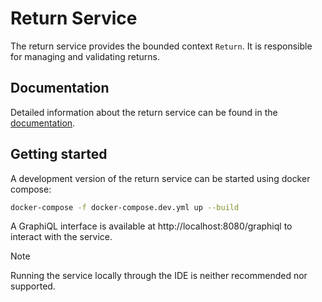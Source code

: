 # Return Service

The return service provides the bounded context `Return`. It is responsible for managing and validating returns.

## Documentation

Detailed information about the return service can be found in the [documentation](https://misarch.github.io/docs/docs/dev-manuals/services/return).


## Getting started

A development version of the return service can be started using docker compose:

```bash
docker-compose -f docker-compose.dev.yml up --build
```
A GraphiQL interface is available at http://localhost:8080/graphiql to interact with the service.

> [!NOTE]
> Running the service locally through the IDE is neither recommended nor supported.
